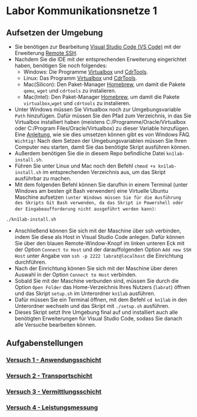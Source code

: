 # Labor Kommunikationsnetze 1

## Aufsetzen der Umgebung
* Sie benötigen zur Bearbeitung [Visual Studio Code (VS Code)](https://code.visualstudio.com) mit der Erweiterung [Remote SSH](https://marketplace.visualstudio.com/items?itemName=ms-vscode-remote.remote-ssh). 
* Nachdem Sie die IDE mit der entsprechenden Erweiterung eingerichtet haben, benötigen Sie noch folgendes:
  * Windows: Die Programme [Virtualbox](https://www.virtualbox.org/wiki/Downloads) und [CdrTools](https://sourceforge.net/projects/cdrtoolswin/).
  * Linux: Das Programm [Virtualbox](https://www.virtualbox.org/wiki/Downloads) und [CdrTools](https://sourceforge.net/projects/cdrtoolswin/).
  * Mac(Silicon): Den Paket-Manager [Homebrew](https://brew.sh/), um damit die Pakete `qemu`, `wget` und `cdrtools` zu instalieren.
  * Mac(Intel): Den Paket-Manager [Homebrew](https://brew.sh/), um damit die Pakete `virtualbox`,`wget` und `cdrtools` zu instalieren.
* Unter Windows müssen Sie Virtualbox noch zur Umgebungsvariable `Path` hinzufügen. Dafür müssen Sie den Pfad zum Verzeichnis, in das Sie Virtualbox installiert haben (meistens C:/Programme/Oracle/Virtualbox oder C:/Program Files/Oracle/Virtualbox) zu dieser Variable hinzufügen. Eine [Anleitung](https://www.windows-faq.de/2023/12/24/windows-path-variable/), wie sie dies umsetzen können gibt es von Windows FAQ. `Wichtig!` Nach dem Setzen der Umgebungsvariablen müssen Sie Ihren Computer neu starten, damit Sie das benötigte Skript ausführen können.
* Außerdem benötigen Sie die in diesem Repo befindliche Datei `kn1lab-install.sh`.
* Führen Sie unter Linux und Mac noch den Befehl `chmod +x kn1lab-install.sh` im entsprechenden Verzeichnis aus, um das Skript ausführbar zu machen.
* Mit dem folgenden Befehl können Sie darufhin in einem Terminal (unter Windows am besten git Bash verwenden) eine Virtuelle Ubuntu Maschine aufsetzen `(unter Windows müssen Sie für die Ausführung des Skripts Git Bash verwenden, da das Skript in Powershell oder der Eingabeaufforderung nicht ausgeführt werden kann)`: 

```bash
./kn1lab-install.sh
```

* Anschließend können Sie sich mit der Maschine über ssh verbinden, indem Sie diese als Host in Visual Studio Code anlegen. Dafür können Sie über den blauen Remote-Window-Knopf im linken unteren Eck mit der Option `Connect to Host` und der darauffolgenden Option `Add new SSH Host` unter Angabe von `ssh -p 2222 labrat@localhost` die Einrichtung durchführen.
* Nach der Einrichtung können Sie sich mit der Maschine über deren Auswahl in der Option `Connect to Host` verbinden.
* Sobald Sie mit der Maschine verbunden sind, müssen Sie durch die Option `Open Folder` das Home-Verzeichnis Ihres Nutzers (`labrat`) öffnen und das Skript `setup.sh` im Unterordner `kn1lab` ausführen.
* Dafür müssen Sie ein Terminal öffnen, mit dem Befehl `cd kn1lab` in den Unterordner wechseln und das Skript mit `./setup.sh` ausführen.
* Dieses Skript setzt Ihre Umgebung final auf und installiert auch alle benötigten Erweiterungen für Visual Studio Code, sodass Sie danach alle Versuche bearbeiten können.


## Aufgabenstellungen

### [Versuch 1 - Anwendungsschicht](versuch1/aufgabenstellung.md)
### [Versuch 2 - Transportschicht](versuch2/aufgabenstellung.md)
### [Versuch 3 - Vermittlungsschicht](versuch3/aufgabenstellung.md)
### [Versuch 4 - Leistungsmessung](versuch4/aufgabenstellung.md)
